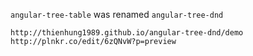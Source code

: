 `angular-tree-table` was renamed `angular-tree-dnd`

    http://thienhung1989.github.io/angular-tree-dnd/demo
    http://plnkr.co/edit/6zQNvW?p=preview

